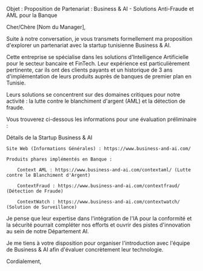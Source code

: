 Objet : Proposition de Partenariat : Business & AI - Solutions Anti-Fraude et AML pour la Banque

Cher/Chère [Nom du Manager],

Suite à notre conversation, je vous transmets formellement ma proposition d'explorer un partenariat avec la startup tunisienne Business & AI.

Cette entreprise se spécialise dans les solutions d'Intelligence Artificielle pour le secteur bancaire et FinTech. Leur expérience est particulièrement pertinente, car ils ont des clients payants et un historique de 3 ans d'implémentation de leurs produits auprès de banques de premier plan en Tunisie.

Leurs solutions se concentrent sur des domaines critiques pour notre activité : la lutte contre le blanchiment d'argent (AML) et la détection de fraude.

Vous trouverez ci-dessous les informations pour une évaluation préliminaire :

Détails de la Startup Business & AI

    Site Web (Informations Générales) : https://www.business-and-ai.com/

    Produits phares implémentés en Banque :

        Context AML : https://www.business-and-ai.com/contextaml/ (Lutte contre le Blanchiment d'Argent)

        ContextFraud : https://www.business-and-ai.com/contextfraud/ (Détection de Fraude)

        ContextWatch : https://www.business-and-ai.com/contextwatch/ (Solution de Surveillance)

Je pense que leur expertise dans l'intégration de l'IA pour la conformité et la sécurité pourrait compléter nos efforts et ouvrir des pistes d'innovation au sein de notre Département AI.

Je me tiens à votre disposition pour organiser l'introduction avec l'équipe de Business & AI afin d'évaluer concrètement leur technologie.

Cordialement,

